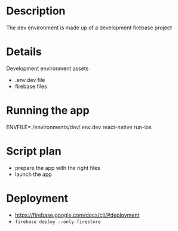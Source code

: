 # Description

The dev environment is made up of a development firebase project

# Details

Development environment assets

- .env.dev file
- firebase files

# Running the app

ENVFILE=./environments/dev/.env.dev react-native run-ios

# Script plan

- prepare the app with the right files
- launch the app

# Deployment

- https://firebase.google.com/docs/cli/#deployment
- `firebase deploy --only firestore`
